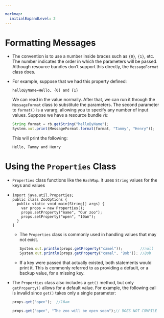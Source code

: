 ```yaml
---

markmap:
  initialExpandLevel: 2
---
```

# **Formatting Messages**
- The convention is to use a number inside braces such as `{0}`, `{1}`, etc. The 
number indicates the order in which the parameters will be passed. Although 
resource bundles don’t support this directly, the `MessageFormat` class does.
- For example, suppose that we had this property defined:
  ```
  helloByName=Hello, {0} and {1}
  ```

  We can read in the value normally. After that, we can run it through the
  `MessageFormat` class to substitute the parameters. The second parameter 
  to `format()` is a vararg, allowing you to specify any number of input values.
  Suppose we have a resource bundle `rb`:

  ```js
  String format = rb.getString("helloByName");
  System.out.print(MessageFormat.format(format, "Tammy", "Henry"));
  ```

  This will print the following:
  ```
  Hello, Tammy and Henry
  ```
# **Using the `Properties` Class**
- `Properties` class functions like the `HashMap`.  It 
uses `String` values for the keys and values
- ```
  import java.util.Properties;
  public class ZooOptions {
    public static void main(String[] args) {
      var props = new Properties();
      props.setProperty("name", "Our zoo");
      props.setProperty("open", "10am");
    }
  }
  ```
  - The `Properties` class is commonly used in handling values that may not exist.

    ```js
    System.out.println(props.getProperty("camel"));        //null
    System.out.println(props.getProperty("camel", "Bob")); //Bob
    ```
  - If a key were passed that actually existed, both statements would print it. This is 
  commonly referred to as providing a default, or a backup value, for a missing key.
- The `Properties` class also includes a `get()` method, but only `getProperty()` allows 
for a default value. For example, the following call is invalid since `get()` takes only 
a single parameter:

  ```js
  props.get("open");  //10am

  props.get("open", "The zoo will be open soon");// DOES NOT COMPILE
  ```
